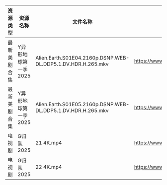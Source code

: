 | 资源类型   | 资源名称         | 文件名称                                                         | 分享链接                                 | 更新时间                |
| ------ | ------------ | ------------------------------------------------------------ | ------------------------------------ | ------------------- |
| 最新美剧合集 | Y异形地球第一季2025 | Alien.Earth.S01E04.2160p.DSNP.WEB-DL.DDP5.1.DV.HDR.H.265.mkv | https://www.alipan.com/s/wSkoVXZdQoz | 2025-09-04 08:00:51 |
| 最新美剧合集 | Y异形地球第一季2025 | Alien.Earth.S01E05.2160p.DSNP.WEB-DL.DDP5.1.DV.HDR.H.265.mkv | https://www.alipan.com/s/wSkoVXZdQoz | 2025-09-04 08:00:51 |
| 电视剧    | G归队2025      | 21 4K.mp4                                                    | https://www.alipan.com/s/Nf8CFYt1xod | 2025-09-04 07:59:48 |
| 电视剧    | G归队2025      | 22 4K.mp4                                                    | https://www.alipan.com/s/Nf8CFYt1xod | 2025-09-04 07:59:47 |
